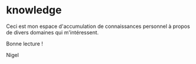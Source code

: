 # knowledge

Ceci est mon espace d'accumulation de connaissances personnel à propos de divers domaines qui m'intéressent.

Bonne lecture !

Nigel
